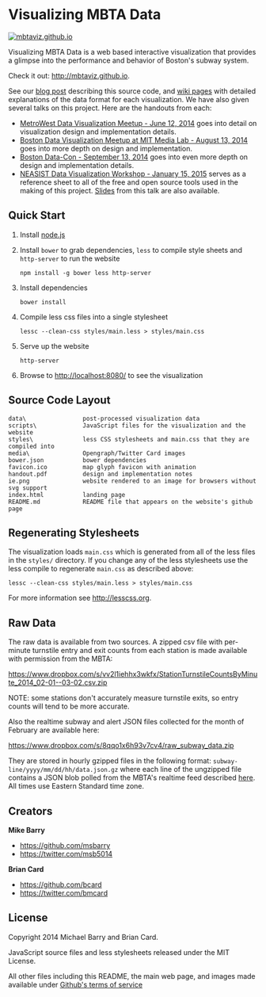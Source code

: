 Visualizing MBTA Data
=====================

[![mbtaviz.github.io](http://mbtaviz.github.io/media/wide-preview-collage.png)](http://mbtaviz.github.io/)

Visualizing MBTA Data is a web based interactive visualization that
provides a glimpse into the performance and behavior of Boston's subway
system.

Check it out: <http://mbtaviz.github.io>.

See our [blog post](http://mbtaviz.wordpress.com/2014/07/25/website-source-announcement) describing this source code, and
[wiki pages](https://github.com/mbtaviz/mbtaviz.github.io/wiki) with detailed
explanations of the data format for each visualization.  We have also given several talks on this project. Here are
the handouts from each:

- [MetroWest Data Visualization Meetup - June 12, 2014](http://mbtaviz.github.io/handout.pdf)
  goes into detail on visualization design and implementation details.
- [Boston Data Visualization Meetup at MIT Media Lab - August 13, 2014](http://mbtaviz.github.io/medialab-handout.pdf)
  goes into more depth on design and implementation.
- [Boston Data-Con - September 13, 2014](http://mbtaviz.github.io/datacon-handout.pdf)
  goes into even more depth on design and implementation details.
- [NEASIST Data Visualization Workshop - January 15, 2015](http://mbtaviz.github.io/neasist-handout.pdf)
  serves as a reference sheet to all of the free and open source tools used in the making of this project.
  [Slides](http://mbtaviz.github.io/neasist-slides.pdf) from this talk are also available.

## Quick Start

1. Install [node.js](http://nodejs.org/)
2. Install `bower` to grab dependencies, `less` to compile style sheets and 
`http-server` to run the website

     `npm install -g bower less http-server`
 
3. Install dependencies

     `bower install`

4. Compile less css files into a single stylesheet

    `lessc --clean-css styles/main.less > styles/main.css`

5. Serve up the website

    `http-server`

6. Browse to [http://localhost:8080/](http://localhost:8080/) to see the 
visualization

## Source Code Layout

    data\                post-processed visualization data
    scripts\             JavaScript files for the visualization and the website
    styles\              less CSS stylesheets and main.css that they are compiled into
    media\               Opengraph/Twitter Card images
    bower.json           bower dependencies
    favicon.ico          map glyph favicon with animation
    handout.pdf          design and implementation notes
    ie.png               website rendered to an image for browsers without svg support
    index.html           landing page
    README.md            README file that appears on the website's github page

## Regenerating Stylesheets

The visualization loads `main.css` which is generated from all of the less 
files in the `styles/` directory. If you change any of the less stylesheets 
use the less compile to regenerate `main.css` as described above:

    lessc --clean-css styles/main.less > styles/main.css

For more information see <http://lesscss.org>.

## Raw Data

The raw data is available from two sources.  A zipped csv file with per-minute 
turnstile entry and exit counts from each station is made available with 
permission from the MBTA:

<https://www.dropbox.com/s/vv2l1iehhx3wkfx/StationTurnstileCountsByMinute_2014_02-01--03-02.csv.zip>

NOTE: some stations don't accurately measure turnstile exits, so entry counts 
will tend to be more accurate.

Also the realtime subway and alert JSON files collected for the month of 
February are available here:

<https://www.dropbox.com/s/8qqo1x6h93v7cv4/raw_subway_data.zip>

They are stored in hourly gzipped files in the following format: 
`subway-line/yyyy/mm/dd/hh/data.json.gz`
where each line of the ungzipped file contains a JSON blob polled from the 
MBTA's realtime feed described
[here](http://www.mbta.com/rider_tools/developers/).  All times use Eastern 
Standard time zone.

## Creators

**Mike Barry**

- <https://github.com/msbarry>
- <https://twitter.com/msb5014>

**Brian Card**

- <https://github.com/bcard>
- <https://twitter.com/bmcard>

## License

Copyright 2014 Michael Barry and Brian Card.

JavaScript source files and less stylesheets released under the MIT License.

All other files including this README, the main web page, and images made available under
[Github's terms of service](https://help.github.com/articles/open-source-licensing)